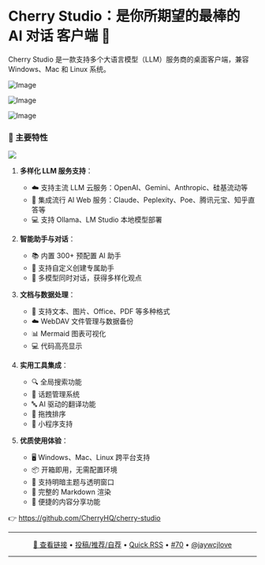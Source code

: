 Cherry Studio：是你所期望的最棒的 AI 对话 客户端 🤖
===

Cherry Studio 是一款支持多个大语言模型（LLM）服务商的桌面客户端，兼容 Windows、Mac 和 Linux 系统。

![Image](https://github.com/user-attachments/assets/71f144b2-07c3-4e54-b3f9-82a4702acd73)

![Image](https://github.com/user-attachments/assets/a3d6992b-4631-441b-883a-6c0cc9349f01)

![Image](https://github.com/user-attachments/assets/702a554d-06fc-40bc-9a2a-26f8153677d4)

### 🌟 主要特性

![](https://github.com/user-attachments/assets/995910f3-177a-4d1e-97ea-04e3b009ba36)

1. **多样化 LLM 服务支持**：

   - ☁️ 支持主流 LLM 云服务：OpenAI、Gemini、Anthropic、硅基流动等
   - 🔗 集成流行 AI Web 服务：Claude、Peplexity、Poe、腾讯元宝、知乎直答等
   - 💻 支持 Ollama、LM Studio 本地模型部署

2. **智能助手与对话**：

   - 📚 内置 300+ 预配置 AI 助手
   - 🤖 支持自定义创建专属助手
   - 💬 多模型同时对话，获得多样化观点

3. **文档与数据处理**：

   - 📄 支持文本、图片、Office、PDF 等多种格式
   - ☁️ WebDAV 文件管理与数据备份
   - 📊 Mermaid 图表可视化
   - 💻 代码高亮显示

4. **实用工具集成**：

   - 🔍 全局搜索功能
   - 📝 话题管理系统
   - 🔤 AI 驱动的翻译功能
   - 🎯 拖拽排序
   - 🔌 小程序支持

5. **优质使用体验**：
   - 🖥️ Windows、Mac、Linux 跨平台支持
   - 📦 开箱即用，无需配置环境
   - 🎨 支持明暗主题与透明窗口
   - 📝 完整的 Markdown 渲染
   - 🤲 便捷的内容分享功能

👉 https://github.com/CherryHQ/cherry-studio

---

<p align="center">
<a href="https://github.com/CherryHQ/cherry-studio" target="_blank">🔗 查看链接</a> • 
<a href="https://github.com/jaywcjlove/quick-rss/issues/new/choose" target="_blank">投稿/推荐/自荐</a> • 
<a href="https://wangchujiang.com/quick-rss/feeds/index.html" target="_blank">Quick RSS</a> • 
<a href="https://github.com/jaywcjlove/quick-rss/issues/70" target="_blank">#70</a> • 
<a href="https://github.com/jaywcjlove" target="_blank">@jaywcjlove</a>
</p>

---
    